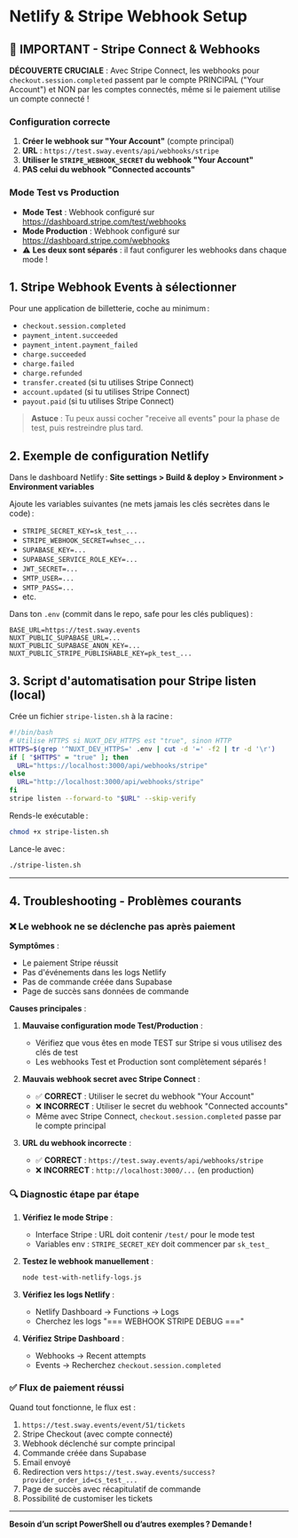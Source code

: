 # Netlify & Stripe Webhook Setup

## 🚨 IMPORTANT - Stripe Connect & Webhooks

**DÉCOUVERTE CRUCIALE** : Avec Stripe Connect, les webhooks pour `checkout.session.completed` passent par le compte PRINCIPAL ("Your Account") et NON par les comptes connectés, même si le paiement utilise un compte connecté !

### Configuration correcte

1. **Créer le webhook sur "Your Account"** (compte principal)
2. **URL** : `https://test.sway.events/api/webhooks/stripe`
3. **Utiliser le `STRIPE_WEBHOOK_SECRET` du webhook "Your Account"**
4. **PAS celui du webhook "Connected accounts"**

### Mode Test vs Production

- **Mode Test** : Webhook configuré sur <https://dashboard.stripe.com/test/webhooks>
- **Mode Production** : Webhook configuré sur <https://dashboard.stripe.com/webhooks>
- ⚠️ **Les deux sont séparés** : il faut configurer les webhooks dans chaque mode !

## 1. Stripe Webhook Events à sélectionner

Pour une application de billetterie, coche au minimum :

- `checkout.session.completed`
- `payment_intent.succeeded`
- `payment_intent.payment_failed`
- `charge.succeeded`
- `charge.failed`
- `charge.refunded`
- `transfer.created` (si tu utilises Stripe Connect)
- `account.updated` (si tu utilises Stripe Connect)
- `payout.paid` (si tu utilises Stripe Connect)

> **Astuce** : Tu peux aussi cocher "receive all events" pour la phase de test, puis restreindre plus tard.

## 2. Exemple de configuration Netlify

Dans le dashboard Netlify : **Site settings > Build & deploy > Environment > Environment variables**

Ajoute les variables suivantes (ne mets jamais les clés secrètes dans le code) :

- `STRIPE_SECRET_KEY=sk_test_...`
- `STRIPE_WEBHOOK_SECRET=whsec_...`
- `SUPABASE_KEY=...`
- `SUPABASE_SERVICE_ROLE_KEY=...`
- `JWT_SECRET=...`
- `SMTP_USER=...`
- `SMTP_PASS=...`
- etc.

Dans ton `.env` (commit dans le repo, safe pour les clés publiques) :

```env
BASE_URL=https://test.sway.events
NUXT_PUBLIC_SUPABASE_URL=...
NUXT_PUBLIC_SUPABASE_ANON_KEY=...
NUXT_PUBLIC_STRIPE_PUBLISHABLE_KEY=pk_test_...
```

## 3. Script d'automatisation pour Stripe listen (local)

Crée un fichier `stripe-listen.sh` à la racine :

```bash
#!/bin/bash
# Utilise HTTPS si NUXT_DEV_HTTPS est "true", sinon HTTP
HTTPS=$(grep '^NUXT_DEV_HTTPS=' .env | cut -d '=' -f2 | tr -d '\r')
if [ "$HTTPS" = "true" ]; then
  URL="https://localhost:3000/api/webhooks/stripe"
else
  URL="http://localhost:3000/api/webhooks/stripe"
fi
stripe listen --forward-to "$URL" --skip-verify
```

Rends-le exécutable :

```bash
chmod +x stripe-listen.sh
```

Lance-le avec :

```bash
./stripe-listen.sh
```

---

## 4. Troubleshooting - Problèmes courants

### ❌ Le webhook ne se déclenche pas après paiement

**Symptômes** :
- Le paiement Stripe réussit
- Pas d'événements dans les logs Netlify
- Pas de commande créée dans Supabase
- Page de succès sans données de commande

**Causes principales** :

1. **Mauvaise configuration mode Test/Production** :
   - Vérifiez que vous êtes en mode TEST sur Stripe si vous utilisez des clés de test
   - Les webhooks Test et Production sont complètement séparés !

2. **Mauvais webhook secret avec Stripe Connect** :
   - ✅ **CORRECT** : Utiliser le secret du webhook "Your Account"
   - ❌ **INCORRECT** : Utiliser le secret du webhook "Connected accounts"
   - Même avec Stripe Connect, `checkout.session.completed` passe par le compte principal

3. **URL du webhook incorrecte** :
   - ✅ **CORRECT** : `https://test.sway.events/api/webhooks/stripe`
   - ❌ **INCORRECT** : `http://localhost:3000/...` (en production)

### 🔍 Diagnostic étape par étape

1. **Vérifiez le mode Stripe** :
   - Interface Stripe : URL doit contenir `/test/` pour le mode test
   - Variables env : `STRIPE_SECRET_KEY` doit commencer par `sk_test_`

2. **Testez le webhook manuellement** :
   ```bash
   node test-with-netlify-logs.js
   ```

3. **Vérifiez les logs Netlify** :
   - Netlify Dashboard → Functions → Logs
   - Cherchez les logs "=== WEBHOOK STRIPE DEBUG ==="

4. **Vérifiez Stripe Dashboard** :
   - Webhooks → Recent attempts
   - Events → Recherchez `checkout.session.completed`

### ✅ Flux de paiement réussi

Quand tout fonctionne, le flux est :
1. `https://test.sway.events/event/51/tickets`
2. Stripe Checkout (avec compte connecté)
3. Webhook déclenché sur compte principal
4. Commande créée dans Supabase
5. Email envoyé
6. Redirection vers `https://test.sway.events/success?provider_order_id=cs_test_...`
7. Page de succès avec récapitulatif de commande
8. Possibilité de customiser les tickets

---

**Besoin d’un script PowerShell ou d’autres exemples ? Demande !**
